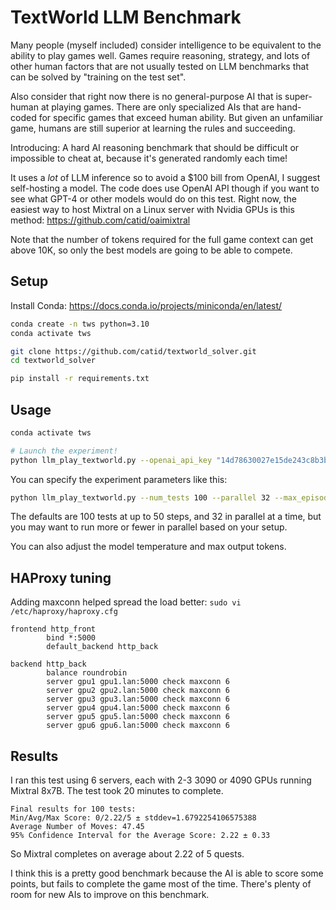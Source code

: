 # TextWorld LLM Benchmark

Many people (myself included) consider intelligence to be equivalent to the ability to play games well.  Games require reasoning, strategy, and lots of other human factors that are not usually tested on LLM benchmarks that can be solved by "training on the test set".

Also consider that right now there is no general-purpose AI that is super-human at playing games.  There are only specialized AIs that are hand-coded for specific games that exceed human ability.  But given an unfamiliar game, humans are still superior at learning the rules and succeeding.

Introducing: A hard AI reasoning benchmark that should be difficult or impossible to cheat at, because it's generated randomly each time!

It uses a *lot* of LLM inference so to avoid a $100 bill from OpenAI, I suggest self-hosting a model.
The code does use OpenAI API though if you want to see what GPT-4 or other models would do on this test.
Right now, the easiest way to host Mixtral on a Linux server with Nvidia GPUs is this method: https://github.com/catid/oaimixtral

Note that the number of tokens required for the full game context can get above 10K, so only the best models are going to be able to compete.


## Setup

Install Conda: https://docs.conda.io/projects/miniconda/en/latest/

```bash
conda create -n tws python=3.10
conda activate tws

git clone https://github.com/catid/textworld_solver.git
cd textworld_solver

pip install -r requirements.txt
```


## Usage

```bash
conda activate tws

# Launch the experiment!
python llm_play_textworld.py --openai_api_key "14d78630027e15de243c8b3b489a91fa" --openai_base_url "http://devnuc.lan:5000/v1"
```

You can specify the experiment parameters like this:

```bash
python llm_play_textworld.py --num_tests 100 --parallel 32 --max_episode_steps 50 --openai_api_key "14d78630027e15de243c8b3b489a91fa" --openai_base_url "http://devnuc.lan:5000/v1"
```

The defaults are 100 tests at up to 50 steps, and 32 in parallel at a time, but you may want to run more or fewer in parallel based on your setup.

You can also adjust the model temperature and max output tokens.


## HAProxy tuning

Adding maxconn helped spread the load better: `sudo vi /etc/haproxy/haproxy.cfg`

```
frontend http_front
        bind *:5000
        default_backend http_back

backend http_back
        balance roundrobin
        server gpu1 gpu1.lan:5000 check maxconn 6
        server gpu2 gpu2.lan:5000 check maxconn 6
        server gpu3 gpu3.lan:5000 check maxconn 6
        server gpu4 gpu4.lan:5000 check maxconn 6
        server gpu5 gpu5.lan:5000 check maxconn 6
        server gpu6 gpu6.lan:5000 check maxconn 6
```

## Results

I ran this test using 6 servers, each with 2-3 3090 or 4090 GPUs running Mixtral 8x7B.  The test took 20 minutes to complete.

```
Final results for 100 tests:
Min/Avg/Max Score: 0/2.22/5 ± stddev=1.6792254106575388
Average Number of Moves: 47.45
95% Confidence Interval for the Average Score: 2.22 ± 0.33
```

So Mixtral completes on average about 2.22 of 5 quests.

I think this is a pretty good benchmark because the AI is able to score some points, but fails to complete the game most of the time.  There's plenty of room for new AIs to improve on this benchmark.
